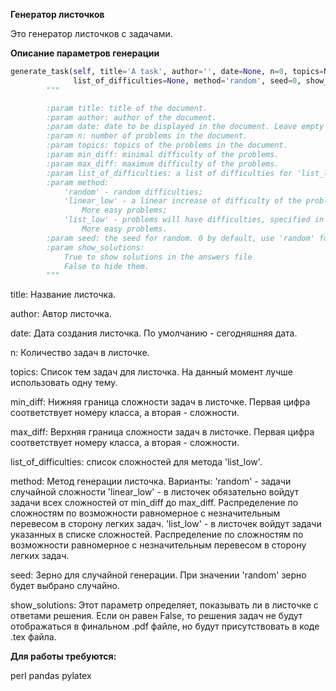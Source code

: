 **Генератор листочков**

Это генератор листочков с задачами.

**Описание параметров генерации**

```python
generate_task(self, title='A task', author='', date=None, n=0, topics=None, min_diff=0, max_diff=20,
              list_of_difficulties=None, method='random', seed=0, show_solutions=False):
        """

        :param title: title of the document.
        :param author: author of the document.
        :param date: date to be displayed in the document. Leave empty for today's date.
        :param n: number of problems in the document.
        :param topics: topics of the problems in the document.
        :param min_diff: minimal difficulty of the problems.
        :param max_diff: maximum difficulty of the problems.
        :param list_of_difficulties: a list of difficulties for 'list_low' method.
        :param method:
        	'random' - random difficulties;
            'linear_low' - a linear increase of difficulty of the problems.
                More easy problems;
            'list_low' - problems will have difficulties, specified in the list.
                More easy problems.
        :param seed: the seed for random. 0 by default, use 'random' for random seed.
        :param show_solutions:
        	True to show solutions in the answers file
        	False to hide them.
        """
```

title: Название листочка.

author: Автор листочка.

date: Дата создания листочка. По умолчанию - сегодняшняя дата.

n: Количество задач в листочке.

topics: Список тем задач для листочка. На данный момент лучше использовать одну тему.

min_diff: Нижняя граница сложности задач в листочке. Первая цифра соответствует номеру класса, а вторая - сложности. 

max_diff: Верхняя граница сложности задач в листочке. Первая цифра соответствует номеру класса, а вторая - сложности. 

list_of_difficulties: список сложностей для метода 'list_low'.

method: Метод генерации листочка. Варианты:
'random' - задачи случайной сложности
'linear_low' - в листочек обязательно войдут задачи всех сложностей от min_diff до max_diff. Распределение по сложностям по возможности равномерное с незначительным перевесом в сторону легких задач.
'list_low' - в листочек войдут задачи указанных в списке сложностей. Распределение по сложностям по возможности равномерное с незначительным перевесом в сторону легких задач.

seed: Зерно для случайной генерации. При значении 'random' зерно будет выбрано случайно.

show_solutions: Этот параметр определяет, показывать ли в листочке с ответами решения. Если он равен False, то решения задач не будут отображаться в финальном .pdf файле, но будут присутствовать в коде .tex файла.

**Для работы требуются:**

perl
pandas
pylatex